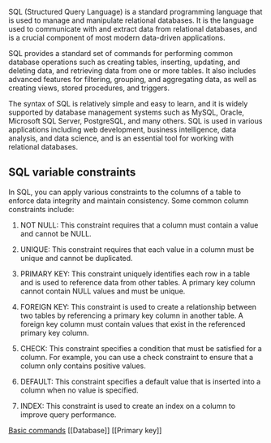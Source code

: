 SQL (Structured Query Language) is a standard programming language that is used to manage and manipulate relational databases. It is the language used to communicate with and extract data from relational databases, and is a crucial component of most modern data-driven applications.

SQL provides a standard set of commands for performing common database operations such as creating tables, inserting, updating, and deleting data, and retrieving data from one or more tables. It also includes advanced features for filtering, grouping, and aggregating data, as well as creating views, stored procedures, and triggers.

The syntax of SQL is relatively simple and easy to learn, and it is widely supported by database management systems such as MySQL, Oracle, Microsoft SQL Server, PostgreSQL, and many others. SQL is used in various applications including web development, business intelligence, data analysis, and data science, and is an essential tool for working with relational databases.

## SQL variable constraints

In SQL, you can apply various constraints to the columns of a table to enforce data integrity and maintain consistency. Some common column constraints include:

1.  NOT NULL: This constraint requires that a column must contain a value and cannot be NULL.

1.  UNIQUE: This constraint requires that each value in a column must be unique and cannot be duplicated.

3.  PRIMARY KEY: This constraint uniquely identifies each row in a table and is used to reference data from other tables. A primary key column cannot contain NULL values and must be unique.

4.  FOREIGN KEY: This constraint is used to create a relationship between two tables by referencing a primary key column in another table. A foreign key column must contain values that exist in the referenced primary key column.

5.  CHECK: This constraint specifies a condition that must be satisfied for a column. For example, you can use a check constraint to ensure that a column only contains positive values.

6.  DEFAULT: This constraint specifies a default value that is inserted into a column when no value is specified.

7.  INDEX: This constraint is used to create an index on a column to improve query performance.

[Basic commands](SQL/Basic%20commands.md)
[[Database]]
[[Primary key]]
